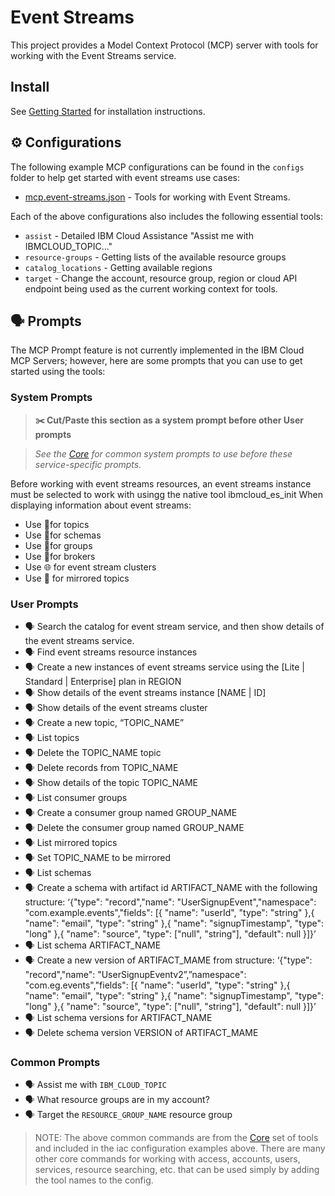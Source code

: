 # Event Streams

This project provides a Model Context Protocol (MCP) server with tools for working with the Event Streams service.

## Install

See [Getting Started](https://ibm-cloud.github.io/mcp/overview/) for installation instructions.

## ⚙️ Configurations

The following example MCP configurations can be found in the `configs` folder to help get started with event streams use cases:

- [mcp.event-streams.json](https://github.com/IBM-Cloud/ibmcloud-mcp-server/blob/main/src/event-streams/configs/mcp.event-streams.json) - Tools for working with Event Streams.

Each of the above configurations also includes the following essential tools:

- `assist` - Detailed IBM Cloud Assistance "Assist me with IBMCLOUD_TOPIC..."
- `resource-groups` - Getting lists of the available resource groups
- `catalog_locations` - Getting available regions
- `target` - Change the account, resource group, region or cloud API endpoint being used as the current working context for tools.

## 🗣️ Prompts

The MCP Prompt feature is not currently implemented in the IBM Cloud MCP Servers; however, here are some prompts that you can use to get started using the tools:

### System Prompts

> **✂️ Cut/Paste this section as a system prompt before other User prompts**

> _See the [Core](https://github.com/IBM-Cloud/ibmcloud-mcp-server/blob/main/src/core/README.md) for common system prompts to use before these service-specific prompts._

Before working with event streams resources, an event streams instance must be selected to work with usingg the native tool ibmcloud_es_init
When displaying information about event streams:

- Use 💬for topics
- Use 📐for schemas
- Use 👥for groups
- Use 🤝for brokers
- Use 🌐 for event stream clusters
- Use 🔄 for mirrored topics

### User Prompts

- 🗣️ Search the catalog for event stream service, and then show details of the event streams service.
- 🗣️ Find event streams resource instances
- 🗣️ Create a new instances of event streams service using the [Lite | Standard | Enterprise] plan in REGION
- 🗣️ Show details of the event streams instance [NAME | ID]
- 🗣️ Show details of the event streams cluster
- 🗣️ Create a new topic, “TOPIC_NAME”
- 🗣️ List topics
- 🗣️ Delete the TOPIC_NAME topic
- 🗣️ Delete records from TOPIC_NAME
- 🗣️ Show details of the topic TOPIC_NAME
- 🗣️ List consumer groups
- 🗣️ Create a consumer group named GROUP_NAME
- 🗣️ Delete the consumer group named GROUP_NAME
- 🗣️ List mirrored topics
- 🗣️ Set TOPIC_NAME to be mirrored
- 🗣️ List schemas
- 🗣️ Create a schema with artifact id ARTIFACT_NAME with the following structure: ‘{"type": "record","name": "UserSignupEvent","namespace": "com.example.events","fields": [{ "name": "userId", "type": "string" },{ "name": "email", "type": "string" },{ "name": "signupTimestamp", "type": "long" },{ "name": "source", "type": ["null", "string"], "default": null }]}’
- 🗣️ List schema ARTIFACT_NAME
- 🗣️ Create a new version of ARTIFACT_MAME from structure: ‘{"type": "record","name": "UserSignupEventv2”,”namespace": "com.eg.events","fields": [{ "name": "userId", "type": "string" },{ "name": "email", "type": "string" },{ "name": "signupTimestamp", "type": "long" },{ "name": "source", "type": ["null", "string"], "default": null }]}’
- 🗣️ List schema versions for ARTIFACT_NAME
- 🗣️ Delete schema version VERSION of ARTIFACT_MAME

### Common Prompts

- 🗣️ Assist me with `IBM_CLOUD_TOPIC`
- 🗣️ What resource groups are in my account?
- 🗣️ Target the `RESOURCE_GROUP_NAME` resource group

> NOTE: The above common commands are from the [Core](https://github.com/IBM-Cloud/ibmcloud-mcp-server/blob/main/src/core/README.md) set of tools and included in the iac configuration examples above.  There are many other core commands for working with access, accounts, users, services, resource searching, etc. that can be used simply by adding the tool names to the config.
